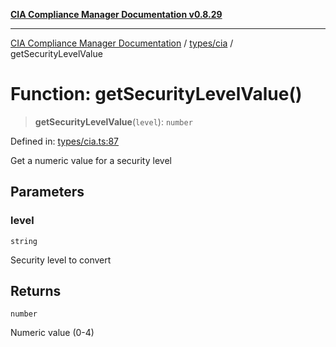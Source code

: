 [**CIA Compliance Manager Documentation v0.8.29**](../../../README.md)

***

[CIA Compliance Manager Documentation](../../../modules.md) / [types/cia](../README.md) / getSecurityLevelValue

# Function: getSecurityLevelValue()

> **getSecurityLevelValue**(`level`): `number`

Defined in: [types/cia.ts:87](https://github.com/Hack23/cia-compliance-manager/blob/5836b4c74e2010cd05eca63c0016fd711c628ec9/src/types/cia.ts#L87)

Get a numeric value for a security level

## Parameters

### level

`string`

Security level to convert

## Returns

`number`

Numeric value (0-4)
